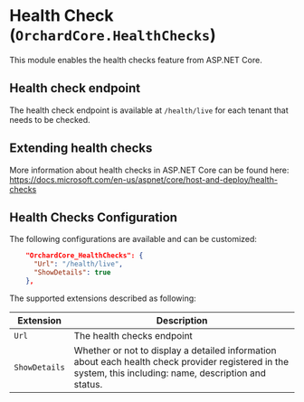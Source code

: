 # Health Check (`OrchardCore.HealthChecks`)

This module enables the health checks feature from ASP.NET Core.

## Health check endpoint

The health check endpoint is available at `/health/live` for each  tenant that needs to be checked.

## Extending health checks

More information about health checks in ASP.NET Core can be found here: <https://docs.microsoft.com/en-us/aspnet/core/host-and-deploy/health-checks>

## Health Checks Configuration

The following configurations are available and can be customized:

```json
    "OrchardCore_HealthChecks": {
      "Url": "/health/live",
      "ShowDetails": true
    },
```

The supported extensions described as following:

| Extension | Description |
| --- | --- |
| `Url` | The health checks endpoint |
| `ShowDetails` | Whether or not to display a detailed information about each health check provider registered in the system, this including: name, description and status. |

